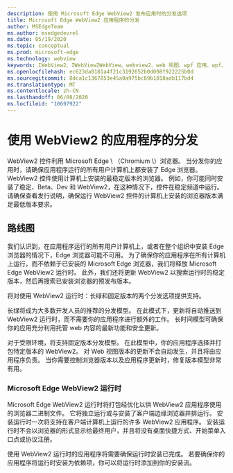 ```yaml
---
description: 使用 Microsoft Edge WebView2 发布应用时的分发选项
title: Microsoft Edge WebView2 应用程序的分发
author: MSEdgeTeam
ms.author: msedgedevrel
ms.date: 05/19/2020
ms.topic: conceptual
ms.prod: microsoft-edge
ms.technology: webview
keywords: IWebView2、IWebView2WebView、webview2、web 视图、wpf 应用、wpf、edge、ICoreWebView2、ICoreWebView2Host、浏览器控件、边缘 html
ms.openlocfilehash: ec623da0181a4f21c3192652b0d098f922225b0d
ms.sourcegitcommit: 8dca1c1367853e45a0a975bc89b1818adb117bd4
ms.translationtype: MT
ms.contentlocale: zh-CN
ms.lasthandoff: 06/08/2020
ms.locfileid: "10697922"
---
```

# 使用 WebView2 的应用程序的分发 

WebView2 控件利用 Microsoft Edge \ （Chromium \）浏览器。 当分发你的应用时，请确保应用程序运行的所有用户计算机上都安装了 Edge 浏览器。 WebView2 控件使用计算机上安装的最稳定版本的浏览器。 例如，你可能同时安装了稳定、Beta、Dev 和 WebView2，在这种情况下，控件在稳定频道中运行。 请确保查看发行说明，确保运行 WebView2 控件的计算机上安装的浏览器版本满足最低版本要求。

## 路线图

我们认识到，在应用程序运行的所有用户计算机上，或者在整个组织中安装 Edge 浏览器的情况下，Edge 浏览器可能不可用。 为了确保你的应用程序在所有计算机上运行，而不依赖于已安装的 Microsoft Edge 浏览器，我们将释放 Microsoft Edge WebView2 运行时。 此外，我们还将更新 WebView2 以搜索运行时的稳定版本，然后再搜索已安装浏览器的预发布版本。

将对使用 WebView2 运行时：长绿和固定版本的两个分发选项提供支持。

长绿将成为大多数开发人员的推荐的分发模型。 在此模式下，更新将自动推送到 WebView2 运行时，而不需要你的应用程序进行额外的工作。 长时间模型可确保你的应用充分利用托管 web 内容的最新功能和安全更新。

对于受限环境，将支持固定版本分发模型。 在此模型中，你的应用程序选择并打包特定版本的 WebView2。 对 Web 视图版本的更新不会自动发生，并且将由应用程序负责。 当你需要控制浏览器版本以及应用程序更新时，修复版本模型非常有用。 

### Microsoft Edge WebView2 运行时

Microsoft Edge WebView2 运行时将打包经优化以供 WebView2 应用程序使用的浏览器二进制文件。 它将独立运行或与安装了客户端边缘浏览器并排运行。 安装运行时一次将支持在客户端计算机上运行的许多 WebView2 应用程序。 安装运行时不会以浏览器的形式显示给最终用户，并且将没有桌面快捷方式、开始菜单入口点或协议注册。

使用 WebView2 运行时的应用程序将需要确保运行时安装已完成。 若要确保你的应用程序将运行时安装为依赖项，你可以将运行时添加到你的安装流。 
